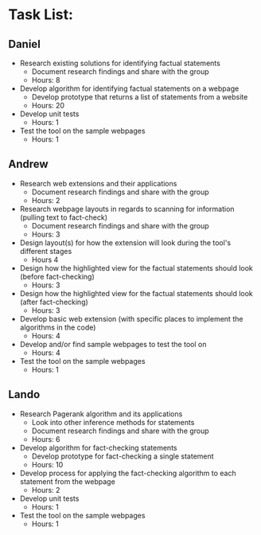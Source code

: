 # Task List:

## Daniel
- Research existing solutions for identifying factual statements
    - Document research findings and share with the group
    - Hours: 8
- Develop algorithm for identifying factual statements on a webpage
    - Develop prototype that returns a list of statements from a website
    - Hours: 20
- Develop unit tests
    - Hours: 1
- Test the tool on the sample webpages
    - Hours: 1


## Andrew
- Research web extensions and their applications
    - Document research findings and share with the group
    - Hours: 2
- Research webpage layouts in regards to scanning for information (pulling text to fact-check)
    - Document research findings and share with the group
    - Hours: 3
- Design layout(s) for how the extension will look during the tool's different stages
    - Hours 4
- Design how the highlighted view for the factual statements should look (before fact-checking)
    - Hours: 3
- Design how the highlighted view for the factual statements should look (after fact-checking)
    - Hours: 3
- Develop basic web extension (with specific places to implement the algorithms in the code)
    - Hours: 4
- Develop and/or find sample webpages to test the tool on
    - Hours: 4
- Test the tool on the sample webpages
    - Hours: 1


## Lando
- Research Pagerank algorithm and its applications
    - Look into other inference methods for statements
    - Document research findings and share with the group
    - Hours: 6
- Develop algorithm for fact-checking statements
    - Develop prototype for fact-checking a single statement
    - Hours: 10
- Develop process for applying the fact-checking algorithm to each statement from the webpage
    - Hours: 2
- Develop unit tests
    - Hours: 1
- Test the tool on the sample webpages
    - Hours: 1
  